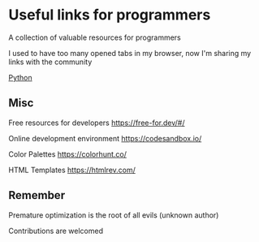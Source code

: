 # Useful links for programmers

A collection of valuable resources for programmers

I used to have too many opened tabs in my browser, now I'm sharing my links with the community

[Python](Python/README.md)


## Misc

Free resources for developers https://free-for.dev/#/

Online development environment https://codesandbox.io/

Color Palettes https://colorhunt.co/

HTML Templates https://htmlrev.com/





## Remember

Premature optimization is the root of all evils (unknown author)




Contributions are welcomed

